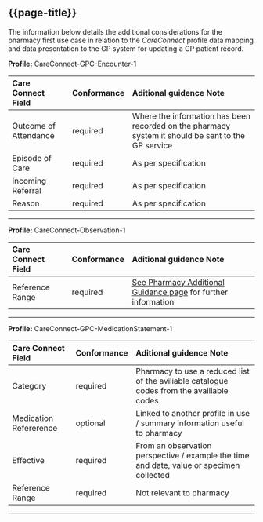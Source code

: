 ## {{page-title}}

The information below details the additional considerations for the pharmacy first use case in relation to the *CareConnect* profile data mapping and data presentation to the GP system for updating a GP patient record. 

**Profile:** CareConnect-GPC-Encounter-1
<br>

 |Care Connect Field |Conformance |Aditional guidence Note |
 |:----------------- |:---------- |:---------|
 |Outcome of Attendance | <span class="mro-circle required" title="Required"></span> required |Where the information has been recorded on the pharmacy system it should be sent to the GP service|
 |Episode of Care| <span class="mro-circle required" title="Required"></span> required|As per specification|
 |Incoming Referral| <span class="mro-circle required" title="Required"></span> required|As per specification|
 |Reason| <span class="mro-circle required" title="required"></span> required|As per specification|

----
**Profile:** CareConnect-Observation-1

|Care Connect Field |Conformance |Aditional guidence Note |
 |:----------------- |:---------- |:---------|
 |Reference Range|<span class="mro-circle required" title="Required"></span> required|[See Pharmacy Additional Guidance page](https://simplifier.net/guide/gp-connect-update-record/home-examples-community-pharmacy-pharmacy-additional-guidance?version=current) for further information
 
----
**Profile:** CareConnect-GPC-MedicationStatement-1

|Care Connect Field |Conformance |Aditional guidence Note |
 |:----------------- |:---------- |:---------|
|Category | <span class="mro-circle required" title="Required"></span> required|Pharmacy to use a reduced list of the aviliable catalogue codes from the availiable codes|
|Medication Refererence| <span class="mro-circle optional" title="Optional"></span> optional|Linked to another profile in use / summary information useful to pharmacy|
|Effective| <span class="mro-circle required" title="Required"></span> required|From an observation perspective / example the time and date, value or specimen collected|
|Reference Range| <span class="mro-circle required" title="required"></span> required|Not relevant to pharmacy|

----

